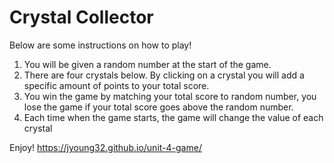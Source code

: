 # Crystal Collector

Below are some instructions on how to play!

1. You will be given a random number at the start of the game.
2. There are four crystals below. By clicking on a crystal you will add a specific amount of points to your total score.
3. You win the game by matching your total score to random number, you lose the game if your total score goes above the random number.
4. Each time when the game starts, the game will change the value of each crystal

Enjoy!
https://jyoung32.github.io/unit-4-game/
